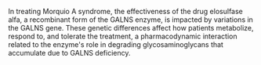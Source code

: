 In treating Morquio A syndrome, the effectiveness of the drug elosulfase alfa, a recombinant form of the GALNS enzyme, is impacted by variations in the GALNS gene. These genetic differences affect how patients metabolize, respond to, and tolerate the treatment, a pharmacodynamic interaction related to the enzyme's role in degrading glycosaminoglycans that accumulate due to GALNS deficiency.